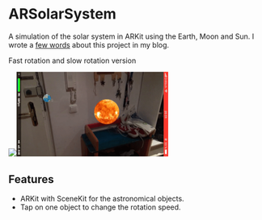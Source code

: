 # ARSolarSystem
A simulation of the solar system in ARKit using the Earth, Moon and Sun.
I wrote a [few words](https://nagam11.github.io/nagam11.github.io/Solar-System-ARKit/) about this project in my blog.

Fast rotation and slow rotation version

<img src="slow.gif" width="300"><img src="fast.gif" width="300">

## Features
* ARKit with SceneKit for the astronomical objects.
* Tap on one object to change the rotation speed.

